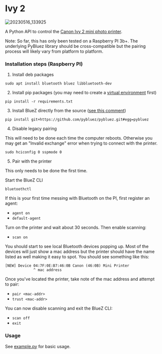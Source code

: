 # Ivy 2

![20230516_133925](https://github.com/dtgreene/ivy2/assets/24302976/1e9d4931-caf8-4aab-a176-1239dbba6856)


A Python API to control the [Canon Ivy 2 mini photo printer](https://www.usa.canon.com/shop/p/ivy-2-mini-photo-printer).

Note: So far, this has only been tested on a Raspberry PI 3b+.  The underlying PyBluez library should be cross-compatible but the pairing process will likely vary from platform to platform.

### Installation steps (Raspberry PI)

1. Install deb packages
```
sudo apt install bluetooth bluez libbluetooth-dev
```

2. Install pip packages (you may need to create a [virtual environment](https://docs.python.org/3/library/venv.html) first)
```
pip install -r requirements.txt
```

3. Install BlueZ directly from the source ([see this comment](https://github.com/pybluez/pybluez/issues/431#issuecomment-1107884273))
```
pip install git+https://github.com/pybluez/pybluez.git#egg=pybluez
```

4. Disable legacy pairing

This will need to be done each time the computer reboots.  Otherwise you may get an "Invalid exchange" error when trying to connect with the printer.

```
sudo hciconfig 0 sspmode 0
```

5. Pair with the printer

This only needs to be done the first time.  

Start the BlueZ CLI 
```
bluetoothctl
```

If this is your first time messing with Bluetooth on the PI, first register an agent:
- `agent on`
- `default-agent`

Turn on the printer and wait about 30 seconds. Then enable scanning:
- `scan on`

You should start to see local Bluetooth devices popping up.  Most of the devices will just show a mac address but the printer should have the name listed as well making it easy to spot.  You should see something like this:

```
[NEW] Device 04:7F:0E:B7:46:0B Canon (46:0B) Mini Printer
             ^ mac address
```

Once you've located the printer, take note of the mac address and attempt to pair:
- `pair <mac-addr>`
- `trust <mac-addr>`

You can now disable scanning and exit the BlueZ CLI:
- `scan off`
- `exit`

### Usage

See [example.py](example.py) for basic usage.
